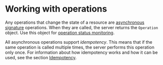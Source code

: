 # Working with operations

Any operations that change the state of a resource are [asynchronous signature](async.md) operations. When they are called, the server returns the `Operation` object. Use this object for [operation status monitoring](operation.md#monitoring).

All asynchronous operations support _idempotency_. This means that if the same operation is called multiple times, the server performs this operation only once. For information about how idempotency works and how it can be used, see the section [Idempotency](idempotency.md).
